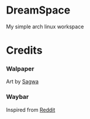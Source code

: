 # DreamSpace
My simple arch linux workspace

# Credits
### Walpaper 
Art by [Sagwa](https://x.com/SagwaKiller/status/1441793647935049735)
### Waybar
Inspired from [Reddit](https://www.reddit.com/r/LinuxPorn/comments/1h3a45i/hyprland_accidentally_came_up_with_this_waybar/)
